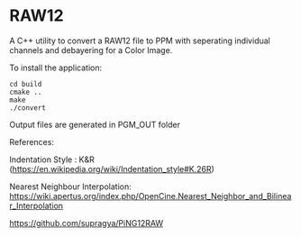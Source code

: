 # RAW12
A C++ utility to convert a RAW12 file to PPM with seperating individual channels and debayering for a Color Image.


To install the application: 
```
cd build
cmake ..
make
./convert
```
Output files are generated in PGM_OUT folder  

References:  

Indentation Style : K&R (https://en.wikipedia.org/wiki/Indentation_style#K.26R)  

Nearest Neighbour Interpolation: https://wiki.apertus.org/index.php/OpenCine.Nearest_Neighbor_and_Bilinear_Interpolation  

https://github.com/supragya/PiNG12RAW  
